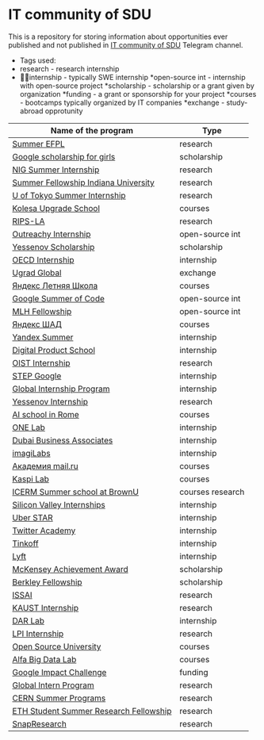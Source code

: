 # IT community of SDU

This is a repository for storing information about opportunities ever published and not published in [IT community of SDU](https://t.me/sdu_it_community) Telegram channel.

* Tags used:
* research - research internship
* :woman_technologist:internship - typically SWE internship
*open-source int - internship with open-source project
*scholarship - scholarship or a grant given by organization
*funding - a grant or sponsorship for your project
*courses - bootcamps typically organized by IT companies
*exchange - study-abroad opprotunity

Name of the program | Type |
--------------------|------|
[Summer EFPL](https://summer.epfl.ch/) | research |
[Google scholarship for girls](https://buildyourfuture.withgoogle.com/scholarships/generation-google-scholarship-emea/) | scholarship |
[NIG Summer Internship](https://www.nig.ac.jp/jimu/soken/intern/2021/index.html) | research |
[Summer Fellowship Indiana University](https://luddy.indiana.edu/research/student-research/fellowship.html) | research |
[U of Tokyo Summer Internship](https://www.ilo.k.u-tokyo.ac.jp/summer_en/program) | research |
[Kolesa Upgrade School](https://upgrade.kolesa.group/) | courses |
[RIPS-LA](http://www.ipam.ucla.edu/programs/student-research-programs/research-in-industrial-projects-for-students-rips-2021/?tab=apply) | research |
[Outreachy Internship](https://www.outreachy.org/) | open-source int |
[Yessenov Scholarship](https://yessenovfoundation.org/o-fonde/programmyi/nauka/stipendiya-im-akademika-sh-esenova/) | scholarship |
[OECD Internship](https://www.oecd.org/careers/internship-programme/) | internship |
[Ugrad Global](https://kz.usembassy.gov/global-ugrad-2021-2022/) | exchange |
[Яндекс Летняя Школа](https://academy.yandex.ru/schools?utm_source=academy&utm_medium=smm&utm_campaign=anons_25.01#courses) | courses |
[Google Summer of Code](https://summerofcode.withgoogle.com/) | open-source int |
[MLH Fellowship](https://fellowship.mlh.io/#programs) | open-source int |
[Яндекс ШАД](https://yandexdataschool.ru/) | courses |
[Yandex Summer](https://yandex.ru/yaintern/) | internship |
[Digital Product School](https://digitalproductschool.io/apply/) | internship |
[OIST Internship](https://admissions.oist.jp/oist-research-internship-program-description) | research |
[STEP Google](https://buildyourfuture.withgoogle.com/programs/step/) | internship |
[Global Internship Program](https://hennge.com/global/gip.html) | internship |
[Yessenov Internship](https://yessenovfoundation.org/o-fonde/programmyi/nauka/nauchnyie-stazhirovki-v-laboratoriyah-mira/) | research |
[AI school in Rome](https://picampus-school.com/programme/school-of-ai/) | courses |
[ONE Lab]() | internship |
[Dubai Business Associates](https://dubaibusinessassociates.ae/) | internship |
[imagiLabs](https://imagilabs.com/pages/careers) | internship |
[Академия mail.ru](https://data.mail.ru/pages/index/?next=/feed/%3F#auth) | courses |
[Kaspi Lab](https://lab.kaspi.kz/) | courses |
[ICERM Summer school at BrownU](https://icerm.brown.edu/summerug/2020/#programdetails) | courses research |
[Silicon Valley Internships](https://siliconvalleyinternship.com/) | internship |
[Uber STAR](https://www.uber.com/us/en/careers/teams/university/) | internship |
[Twitter Academy](https://twitteracademy21.splashthat.com/) | internship |
[Tinkoff](https://fintech.tinkoff.ru/study/start/) | internship |
[Lyft](https://www.lyft.com/careers/university) | internship |
[McKensey Achievement Award](https://www.mckinsey.com/careers/mckinsey-achievement-awards/overview#) | scholarship |
[Berkley Fellowship](https://www.noticebard.com/miller-research-fellowship-university-california-berkeley/) | scholarship |
[ISSAI](https://issai.nu.edu.kz/home/) | research |
[KAUST Internship](https://vsrp.kaust.edu.sa/internship/introduction) | research |
[DAR Lab](https://dar.io/ru/internships) | internship |
[LPI Internship](https://www.lpi.usra.edu/lpiintern/) | research |
[Open Source University](https://github.com/ossu/computer-science) | courses |
[Alfa Big Data Lab](https://alfalab.kz/?utm_source=instagram&utm_medium=cpc&utm_campaign=ads&fbclid=PAAaY9N16JLnUc5Eo6TSY7S_f6JsnAHuZcjysow3sHfOP5ydDcbQRL3E-Bf8o) | courses |
[Google Impact Challenge](https://impactchallenge.withgoogle.com/womenandgirls2021/process) | funding |
[Global Intern Program ](https://ipa.gist.ac.kr/ipa/sub04_01_01.do) | research |
[CERN Summer Programs](https://careers.cern/summer) | research |
[ETH Student Summer Research Fellowship](https://inf.ethz.ch/studies/summer-research-fellowship.html) | research |
[SnapResearch](https://snap.submittable.com/submit) | research |
